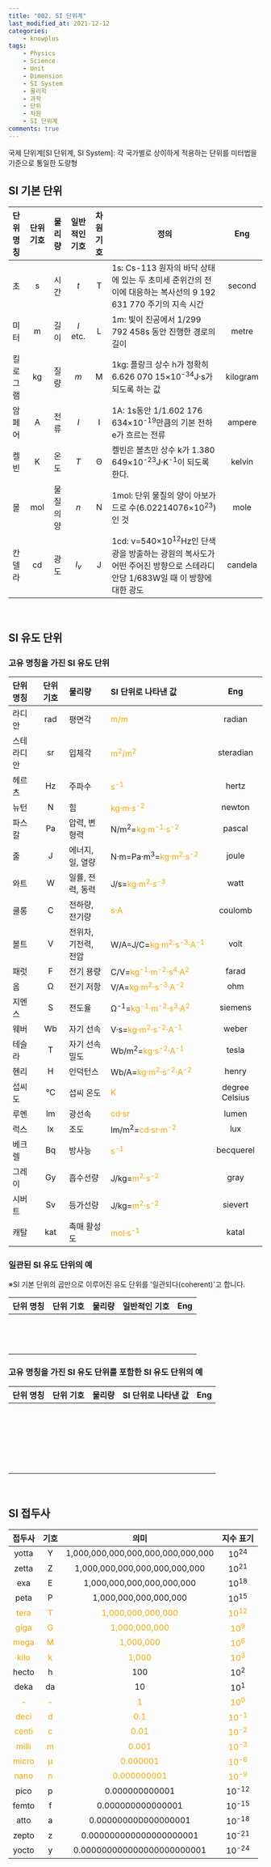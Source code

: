 ```yaml
---
title: "002. SI 단위계"
last_modified_at: 2021-12-12
categories:
    - knowplus
tags:
    - Physics
    - Science
    - Unit
    - Dimension
    - SI System
    - 물리학
    - 과학
    - 단위
    - 차원
    - SI 단위계
comments: true
---
```


국제 단위계[SI 단위계, SI System]: 각 국가별로 상이하게 적용하는 단위를 미터법을 기준으로 통일한 도량형

<h2>SI 기본 단위</h2>

|단위 명칭|단위 기호|물리량|일반적인 기호|차원 기호|정의|Eng|
|:---|:---:|:---:|:---:|:---:|---|:---:|
|초|s|시간|$t$|T|1s: Cs-113 원자의 바닥 상태에 있는 두 초미세 준위간의 전이에 대응하는 복사선의 9 192 631 770 주기의 지속 시간|second|
|미터|m|길이|$l$ etc.|L|1m: 빛이 진공에서 1/299 792 458s 동안 진행한 경로의 길이|metre|
|킬로그램|kg|질량|$m$|M|1kg: 플랑크 상수 h가 정확히 6.626 070 15×10<sup>-34</sup>J·s가 되도록 하는 값|kilogram|
|암페어|A|전류|$I$|I|1A: 1s동안 1/1.602 176 634×10<sup>-19</sup>만큼의 기본 전하 e가 흐르는 전류|ampere|
|켈빈|K|온도|$T$|Θ|켈빈은 볼츠만 상수 k가 1.380 649×10<sup>-23</sup>J·K<sup>-1</sup>이 되도록 한다.|kelvin|
|몰|mol|물질의 양|$n$|N|1mol: 단위 물질의 양이 아보가드로 수(6.02214076×10<sup>23</sup>)인 것|mole|
|칸델라|cd|광도|$I_v$|J|1cd: ν=540×10<sup>12</sup>Hz인 단색광을 방출하는 광원의 복사도가 어떤 주어진 방향으로 스테라디안당 1/683W일 때 이 방향에 대한 광도|candela|

<br/>

<h2>SI 유도 단위</h2>

<h3>고유 명칭을 가진 SI 유도 단위</h3>

|단위 명칭|단위 기호|물리량|SI 단위로 나타낸 값|Eng|
|:---|:---:|:---|:---|:---:|
|라디안|rad|평면각|<span style="color:orange">m/m</span>|radian|
|스테라디안|sr|입체각|<span style="color:orange">m<sup>2</sup>/m<sup>2</sup></span>|steradian|
|헤르츠|Hz|주파수|<span style="color:orange">s<sup>-1</sup></span>|hertz|
|뉴턴|N|힘|<span style="color:orange">kg·m·s<sup>-2</sup></span>|newton|
|파스칼|Pa|압력, 변형력|N/m<sup>2</sup>=<span style="color:orange">kg·m<sup>-1</sup>·s<sup>-2</sup></span>|pascal|
|줄|J|에너지, 일, 열량|N·m=Pa·m<sup>3</sup>=<span style="color:orange">kg·m<sup>2</sup>·s<sup>-2</sup></span>|joule|
|와트|W|일률, 전력, 동력|J/s=<span style="color:orange">kg·m<sup>2</sup>·s<sup>-3</sup></span>|watt|
|쿨롱|C|전하량, 전기량|<span style="color:orange">s·A</span>|coulomb|
|볼트|V|전위차, 기전력, 전압|W/A=J/C=<span style="color:orange">kg·m<sup>2</sup>·s<sup>-3</sup>·A<sup>-1</sup></span>|volt|
|패럿|F|전기 용량|C/V=<span style="color:orange">kg<sup>-1</sup>·m<sup>-2</sup>·s<sup>4</sup>·A<sup>2</sup></span>|farad|
|옴|Ω|전기 저항|V/A=<span style="color:orange">kg·m<sup>2</sup>·s<sup>-3</sup>·A<sup>-2</sup></span>|ohm|
|지멘스|S|전도율|Ω<sup>-1</sup>=<span style="color:orange">kg<sup>-1</sup>·m<sup>-2</sup>·s<sup>3</sup>·A<sup>2</sup></span>|siemens|
|웨버|Wb|자기 선속|V·s=<span style="color:orange">kg·m<sup>2</sup>·s<sup>-2</sup>·A<sup>-1</sup></span>|weber|
|테슬라|T|자기 선속 밀도|Wb/m<sup>2</sup>=<span style="color:orange">kg·s<sup>-2</sup>·A<sup>-1</sup></span>|tesla|
|헨리|H|인덕턴스|Wb/A=<span style="color:orange">kg·m<sup>2</sup>·s<sup>-2</sup>·A<sup>-2</sup></span>|henry|
|섭씨도|℃|섭씨 온도|<span style="color:orange">K</span>|degree Celsius|
|루멘|lm|광선속|<span style="color:orange">cd·sr</span>|lumen|
|럭스|lx|조도|lm/m<sup>2</sup>=<span style="color:orange">cd·sr·m<sup>-2</sup></span>|lux|
|베크렐|Bq|방사능|<span style="color:orange">s<sup>-1</sup></span>|becquerel|
|그레이|Gy|흡수선량|J/kg=<span style="color:orange">m<sup>2</sup>·s<sup>-2</sup></span>|gray|
|시버트|Sv|등가선량|J/kg=<span style="color:orange">m<sup>2</sup>·s<sup>-2</sup></span>|sievert|
|캐탈|kat|촉매 활성도|<span style="color:orange">mol·s<sup>-1</sup></span>|katal|

<h3>일관된 SI 유도 단위의 예</h3>

※SI 기본 단위의 곱만으로 이루어진 유도 단위를 '일관되다(coherent)'고 합니다.

|단위 명칭|단위 기호|물리량|일반적인 기호|Eng|
|---|---|---|---|---|
||||||
||||||
||||||
||||||
||||||
||||||
||||||
||||||
||||||
||||||
||||||
||||||
||||||

<h3>고유 명칭을 가진 SI 유도 단위를 포함한 SI 유도 단위의 예</h3>

|단위 명칭|단위 기호|물리량|SI 단위로 나타낸 값|Eng|
|---|---|---|---|---|
||||||
||||||
||||||
||||||
||||||
||||||
||||||
||||||
||||||
||||||
||||||
||||||
||||||
||||||
||||||
||||||
||||||
||||||
||||||
||||||
||||||
||||||
||||||

<br/>

<h2>SI 접두사</h2>

|접두사|기호|의미|지수 표기|
|:---:|:---:|:---:|:---:|
|yotta|Y|1,000,000,000,000,000,000,000,000|10<sup>24</sup>|
|zetta|Z|1,000,000,000,000,000,000,000|10<sup>21</sup>|
|exa|E|1,000,000,000,000,000,000|10<sup>18</sup>|
|peta|P|1,000,000,000,000,000|10<sup>15</sup>|
|<span style="color: orange">tera</span>|<span style="color: orange">T</span>|<span style="color: orange">1,000,000,000,000</span>|<span style="color: orange">10<sup>12</sup></span>|
|<span style="color: orange">giga</span>|<span style="color: orange">G</span>|<span style="color: orange">1,000,000,000</span>|<span style="color: orange">10<sup>9</sup></span>|
|<span style="color: orange">mega</span>|<span style="color: orange">M</span>|<span style="color: orange">1,000,000</span>|<span style="color: orange">10<sup>6</sup></span>|
|<span style="color: orange">kilo</span>|<span style="color: orange">k</span>|<span style="color: orange">1,000</span>|<span style="color: orange">10<sup>3</sup></span>|
|hecto|h|100|10<sup>2</sup>|
|deka|da|10|10<sup>1</sup>|
|<span style="color: orange">-</span>|<span style="color: orange">-</span>|<span style="color: orange">1</span>|<span style="color: orange">10<sup>0</sup></span>|
|<span style="color: orange">deci</span>|<span style="color: orange">d</span>|<span style="color: orange">0.1</span>|<span style="color: orange">10<sup>-1</sup></span>|
|<span style="color: orange">centi</span>|<span style="color: orange">c</span>|<span style="color: orange">0.01</span>|<span style="color: orange">10<sup>-2</sup></span>|
|<span style="color: orange">milli</span>|<span style="color: orange">m</span>|<span style="color: orange">0.001</span>|<span style="color: orange">10<sup>-3</sup></span>|
|<span style="color: orange">micro</span>|<span style="color: orange">μ</span>|<span style="color: orange">0.000001</span>|<span style="color: orange">10<sup>-6</sup></span>|
|<span style="color: orange">nano</span>|<span style="color: orange">n</span>|<span style="color: orange">0.000000001</span>|<span style="color: orange">10<sup>-9</sup></span>|
|pico|p|0.000000000001|10<sup>-12</sup>|
|femto|f|0.000000000000001|10<sup>-15</sup>|
|atto|a|0.000000000000000001|10<sup>-18</sup>|
|zepto|z|0.000000000000000000001|10<sup>-21</sup>|
|yocto|y|0.000000000000000000000001|10<sup>-24</sup>|
